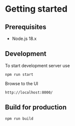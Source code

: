 # Getting started

## Prerequisites

- Node.js 18.x

## Development

To start development server use

`npm run start`

Browse to the UI

`http://localhost:8000/`

## Build for production

`npm run build`